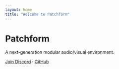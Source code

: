 ```yaml
---
layout: home
title: "Welcome to Patchform"
---
```


# Patchform  
A next-generation modular audio/visual environment.  

[Join Discord](https://discord.gg/YOUR_INVITE) · [GitHub](https://github.com/Patchform)
